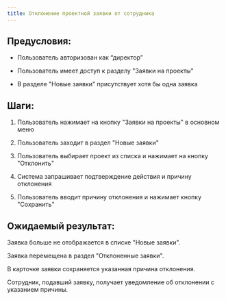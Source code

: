 ```yaml
---
title: Отклонение проектной заявки от сотрудника
---
```


## Предусловия:

-  Пользователь авторизован как “директор”

-  Пользователь имеет доступ к разделу "Заявки на проекты"

-  В разделе "Новые заявки" присутствует хотя бы одна заявка

## Шаги:

1. Пользователь нажимает на кнопку "Заявки на проекты" в основном меню

2. Пользователь заходит в раздел "Новые заявки"

3. Пользователь выбирает проект из списка и нажимает на кнопку "Отклонить"

4. Система запрашивает подтверждение действия и причину отклонения

5. Пользователь вводит причину отклонения и нажимает кнопку "Сохранить"

## Ожидаемый результат:

Заявка больше не отображается в списке "Новые заявки".

Заявка перемещена в раздел "Отклоненные заявки".

В карточке заявки сохраняется указанная причина отклонения.

Сотрудник, подавший заявку, получает уведомление об отклонении с указанием причины.
